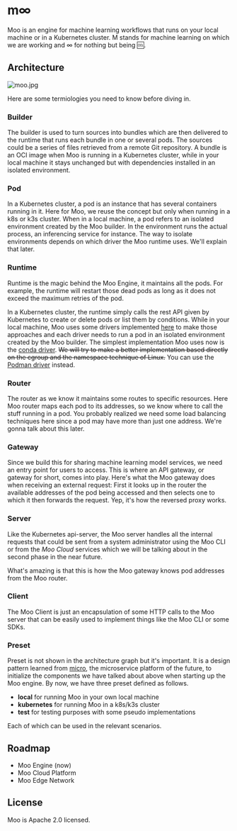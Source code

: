 # m∞

Moo is an engine for machine learning workflows that runs on your local machine or in a Kubernetes cluster. M stands for machine learning on which we are working and ∞ for nothing but being 🆒.

## Architecture

![moo.jpg](https://s2.loli.net/2022/07/11/WbBHm3RuVX8Ik7d.jpg)

Here are some termiologies you need to know before diving in.

### Builder

The builder is used to turn sources into bundles which are then delivered to the runtime that runs each bundle in one or several pods. The sources could be a series of files retrieved from a remote Git repository. A bundle is an OCI image when Moo is running in a Kubernetes cluster, while in your local machine it stays unchanged but with dependencies installed in an isolated environment.

### Pod

In a Kubernetes cluster, a pod is an instance that has several containers running in it. Here for Moo, we reuse the concept but only when running in a k8s or k3s cluster. When in a local machine, a pod refers to an isolated environment created by the Moo builder. In the environment runs the actual process, an inferencing service for instance. The way to isolate environments depends on which driver the Moo runtime uses. We'll explain that later.

### Runtime

Runtime is the magic behind the Moo Engine, it maintains all the pods. For example, the runtime will restart those dead pods as long as it does not exceed the maximum retries of the pod.

In a Kubernetes cluster, the runtime simply calls the rest API given by Kubernetes to create or delete pods or list them by conditions. While in your local machine, Moo uses some drivers implemented [here](./runtime/local/driver/) to make those approaches and each driver needs to run a pod in an isolated environment created by the Moo builder. The simplest implementation Moo uses now is the [conda driver](./runtime/local/driver/conda/). ~~We will try to make a better implementation based directly on the cgroup and the namespace technique of Linux.~~ You can use the [Podman driver](./runtime/local/driver/podman/) instead.

### Router

The router as we know it maintains some routes to specific resources. Here Moo router maps each pod to its addresses, so we know where to call the stuff running in a pod. You probably realized we need some load balancing techniques here since a pod may have more than just one address. We're gonna talk about this later.

### Gateway

Since we build this for sharing machine learning model services, we need an entry point for users to access. This is where an API gateway, or gateway for short, comes into play. Here's what the Moo gateway does when receiving an external request: First it looks up in the router the available addresses of the pod being accessed and then selects one to which it then forwards the request. Yep, it's how the reversed proxy works.

### Server

Like the Kubernetes api-server, the Moo server handles all the internal requests that could be sent from a system administrator using the Moo CLI or from the *Moo Cloud* services which we will be talking about in the second phase in the near future. 

What's amazing is that this is how the Moo gateway knows pod addresses from the Moo router.

### Client

The Moo Client is just an encapsulation of some HTTP calls to the Moo server that can be easily used to implement things like the Moo CLI or  some SDKs.

### Preset

Preset is not shown in the architecture graph but it's important. It is a design pattern learned from [micro](https://github.com/micro/micro), the microservice platform of the future, to initialize the components we have talked about above when starting up the Moo engine. By now, we have three preset defined as follows.

- **local** for running Moo in your own local machine
- **kubernetes** for running Moo in a k8s/k3s cluster
- **test** for testing purposes with some pseudo implementations

Each of which can be used in the relevant scenarios.

## Roadmap

- Moo Engine (now)
- Moo Cloud Platform
- Moo Edge Network

## License

Moo is Apache 2.0 licensed.

